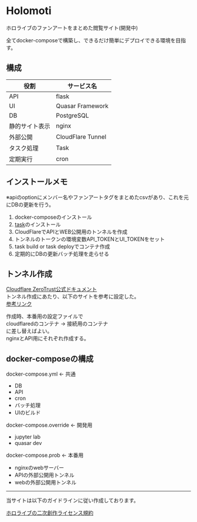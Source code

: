 # Holomoti

ホロライブのファンアートをまとめた閲覧サイト(開発中)

全てdocker-composeで構築し、できるだけ簡単にデプロイできる環境を目指す。


## 構成

| 役割 | サービス名 |
| ---- | ---- |
| API | flask|
| UI | Quasar Framework |
| DB | PostgreSQL |
| 静的サイト表示 | nginx | 
| 外部公開 | CloudFlare Tunnel |
| タスク処理 | Task |
| 定期実行 | cron |


## インストールメモ
※apiのoptionにメンバー名やファンアートタグをまとめたcsvがあり、これを元にDBの更新を行う。
1. docker-composeのインストール
1. [task](https://taskfile.dev/installation/)のインストール
1. CloudFlareでAPIとWEB公開用のトンネルを作成
1. トンネルのトークンの環境変数API_TOKENとUI_TOKENをセット
1. task build or task deployでコンテナ作成
1. 定期的にDBの更新バッチ処理を走らせる

## トンネル作成

[Cloudflare ZeroTrust公式ドキュメント](https://taskfile.dev/installation/)  
トンネル作成にあたり、以下のサイトを参考に設定した。     
[参考リンク](https://growi.cloud/blog/5787)  
  
作成時、本番用の設定ファイルで  
cloudflaredのコンテナ &rarr; 接続用のコンテナ  
に差し替えばよい。  
nginxとAPI用にそれぞれ作成する。

## docker-composeの構成

docker-compose.yml &larr; 共通
- DB
- API
- cron
- バッチ処理
- UIのビルド

docker-compose.override &larr; 開発用
- jupyter lab
- quasar dev

docker-compose.prob &larr; 本番用
- nginxのwebサーバー
- APIの外部公開用トンネル
- webの外部公開用トンネル

---

当サイトは以下のガイドラインに従い作成しております。

[ホロライブの二次創作ライセンス規約](https://www.hololive.tv/terms)
